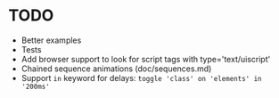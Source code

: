 # TODO

- Better examples
- Tests
- Add browser support to look for script tags with type='text/uiscript'
- Chained sequence animations (doc/sequences.md)
- Support `in` keyword for delays: `toggle 'class' on 'elements' in '200ms'`

